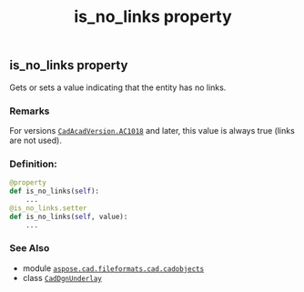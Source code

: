 ﻿---
title: is_no_links property
second_title: Aspose.CAD for Python via .NET API References
description: 
type: docs
weight: 290
url: /python-net/aspose.cad.fileformats.cad.cadobjects/caddgnunderlay/is_no_links/
is_root: false
---

## is_no_links property


Gets or sets a value indicating that the entity has no links.

### Remarks 


For versions [`CadAcadVersion.AC1018`](/cad/python-net/aspose.cad.fileformats.cad.cadconsts/cadacadversion#AC1018) and later, this value is always true (links are not used).
### Definition:
```python
@property
def is_no_links(self):
    ...
@is_no_links.setter
def is_no_links(self, value):
    ...
```

### See Also
* module [`aspose.cad.fileformats.cad.cadobjects`](../../)
* class [`CadDgnUnderlay`](/cad/python-net/aspose.cad.fileformats.cad.cadobjects/caddgnunderlay)
